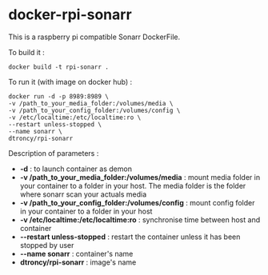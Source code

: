 # docker-rpi-sonarr
This is a raspberry pi compatible Sonarr DockerFile.

To build it :

    docker build -t rpi-sonarr .

To run it (with image on docker hub) :

    docker run -d -p 8989:8989 \
    -v /path_to_your_media_folder:/volumes/media \
    -v /path_to_your_config_folder:/volumes/config \
    -v /etc/localtime:/etc/localtime:ro \
    --restart unless-stopped \
    --name sonarr \
    dtroncy/rpi-sonarr

Description of parameters :
  - **-d** : to launch container as demon
  - **-v /path_to_your_media_folder:/volumes/media** : mount media folder in your container to a folder in your host. The media folder is the folder where sonarr scan your actuals media
  - **-v /path_to_your_config_folder:/volumes/config** : mount config folder in your container to a folder in your host
  - **-v /etc/localtime:/etc/localtime:ro** : synchronise time between host and container
  - **--restart unless-stopped** : restart the container unless it has been stopped by user
  - **--name sonarr** : container's name
  - **dtroncy/rpi-sonarr** : image's name
